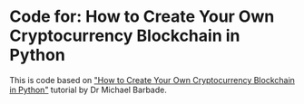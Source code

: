 # Code for: How to Create Your Own Cryptocurrency Blockchain in Python

This is code based on ["How to Create Your Own Cryptocurrency Blockchain in Python"](https://dzone.com/articles/how-to-create-your-own-cryptocurrency-blockchain-i) 
tutorial by Dr Michael Barbade.
